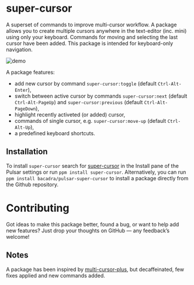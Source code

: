 # super-cursor

A superset of commands to improve multi-cursor workflow. A package allows you to create multiple cursors anywhere in the text-editor (inc. mini) using only your keyboard. Commands for moving and selecting the last cursor have been added. This package is intended for keyboard-only navigation.

![demo](https://github.com/bacadra/pulsar-super-cursor/blob/master/assets/demo.gif?raw=true)

A package features:

- add new cursor by command `super-cursor:toggle` (default `Ctrl-Alt-Enter`),
- switch between active cursor by commands `super-cursor:next` (default `Ctrl-Alt-PageUp`) and `super-cursor:previous` (default `Ctrl-Alt-PageDown`),
- highlight recently activeted (or added) cursor,
- commands of single cursor, e.g. `super-cursor:move-up` (default `Ctrl-Alt-Up`),
- a predefined keyboard shortcuts.

## Installation

To install `super-cursor` search for [super-cursor](https://web.pulsar-edit.dev/packages/super-cursor) in the Install pane of the Pulsar settings or run `ppm install super-cursor`. Alternatively, you can run `ppm install bacadra/pulsar-super-cursor` to install a package directly from the Github repository.

# Contributing

Got ideas to make this package better, found a bug, or want to help add new features? Just drop your thoughts on GitHub — any feedback’s welcome!

## Notes

A package has been inspired by [multi-cursor-plus](https://github.com/kankaristo/atom-multi-cursor-plus), but decaffeinated, few fixes applied and new commands added.

